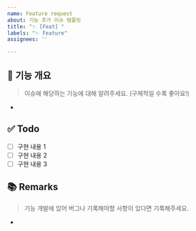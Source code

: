 ```yaml
---
name: Feature request
about: 기능 추가 이슈 템플릿
title: "✨ [Feat] "
labels: "✨ Feature"
assignees: ''

---
```


## 🤖 기능 개요
> 이슈에 해당하는 기능에 대해 알려주세요. (구체적일 수록 좋아요!)
- 

## ✅ Todo
- [ ] 구현 내용 1
- [ ] 구현 내용 2
- [ ] 구현 내용 3

## 📚 Remarks
> 기능 개발에 있어 버그나 기록해야할 사항이 있다면 기록해주세요.
- 
